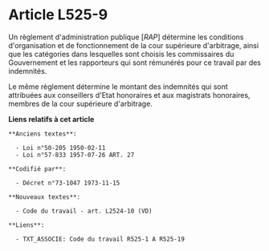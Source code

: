 # Article L525-9

Un règlement d'administration publique [*RAP*] détermine les conditions d'organisation et de fonctionnement de la cour
supérieure d'arbitrage, ainsi que les catégories dans lesquelles sont choisis les commissaires du Gouvernement et les
rapporteurs qui sont rémunérés pour ce travail par des indemnités.

Le même règlement détermine le montant des indemnités qui sont attribuées aux conseillers d'Etat honoraires et aux magistrats
honoraires, membres de la cour supérieure d'arbitrage.

**Liens relatifs à cet article**

	**Anciens textes**:

	  - Loi n°50-205 1950-02-11
	  - Loi n°57-833 1957-07-26 ART. 27

	**Codifié par**:

	  - Décret n°73-1047 1973-11-15

	**Nouveaux textes**:

	  - Code du travail - art. L2524-10 (VD)

	**Liens**:

	  - TXT_ASSOCIE: Code du travail R525-1 A R525-19
